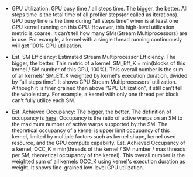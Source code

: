 * GPU Utilization: GPU busy time / all steps time. The bigger, the better. All steps time is the total time of all profiler steps(or called as iterations). 
                   GPU busy time is the time during “all steps time” when is at least one GPU kernel running on this GPU. 
                   However, this high-level utilization metric is coarse. It can’t tell how many SMs(Stream Multiprocessors) are in use. 
                   For example, a kernel with a single thread running continuously will get 100% GPU utilization. 

* Est. SM Efficiency: Estimated Stream Multiprocessor Efficiency. The bigger, the better. This metric of a kernel, SM_Eff_K = min(blocks of this kernel / SM number of this GPU, 100%). 
                      This overall number is the sum of all kernels' SM_Eff_K weighted by kernel's execution duration, divided by “all steps time”. 
                      It shows GPU Stream Multiprocessors’ utilization. 
                      Although it is finer grained than above “GPU Utilization”, it still can’t tell the whole story. 
                      For example, a kernel with only one thread per block can’t fully utilize each SM. 

* Est. Achieved Occupancy: The bigger, the better. The definition of occupancy is [here](https://docs.nvidia.com/gameworks/content/developertools/desktop/analysis/report/cudaexperiments/kernellevel/achievedoccupancy.htm). 
                           Occupancy is the ratio of active warps on an SM to the maximum number of
                           active warps supported by the SM. The theoretical occupancy of a kernel is upper limit occupancy of this kernel, limited by multiple 
                           factors such as kernel shape, kernel used resource, and the GPU compute capability. 
                           Est. Achieved Occupancy of a kernel, OCC_K = min(threads of the kernel / SM number / max threads per SM, theoretical occupancy of the kernel). 
                           This overall number is the weighted sum of all kernels OCC_K using kernel's execution duration as weight. It shows fine-grained low-level GPU utilization. 
